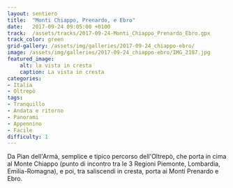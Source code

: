```yaml
---
layout: sentiero
title:  "Monti Chiappo, Prenardo, e Ebro"
date:   2017-09-24 09:05:00 +0100
track:  /assets/tracks/2017-09-24-Monti_Chiappo_Prenardo_Ebro.gpx
track_color: green
grid-gallery: /assets/img/galleries/2017-09-24_chiappo-ebro/
image: /assets/img/galleries/2017-09-24_chiappo-ebro/IMG_2187.jpg
featured_image:
    alt: la vista in cresta
    caption: La vista in cresta
categories:
- Italia
- Oltrepò
tags:
- Tranquillo
- Andata e ritorno
- Panorami
- Appennino
- Facile
difficulty: 1
---
```


Da Pian dell'Armà, semplice e tipico percorso dell'Oltrepò, che porta in cima al Monte Chiappo (punto di incontro tra le 3 Regioni Piemonte, Lombardia, Emilia-Romagna), e poi, tra saliscendi in cresta, porta ai Monti Prenardo e Ebro.
